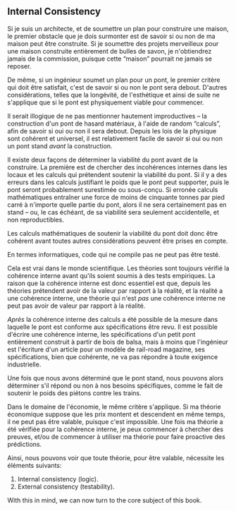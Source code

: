## Internal Consistency

Si je suis un architecte, et de soumettre un plan pour construire une maison, le premier obstacle que je dois surmonter est de savoir si ou non de ma maison peut être construite. Si je soumettre des projets merveilleux pour une maison construite entièrement de bulles de savon, je n'obtiendrez jamais de la commission, puisque cette “maison” pourrait ne jamais se reposer.

De même, si un ingénieur soumet un plan pour un pont, le premier critère qui doit être satisfait, c'est de savoir si ou non le pont sera debout. D'autres considérations, telles que la longévité, de l'esthétique et ainsi de suite ne s'applique que si le pont est physiquement viable pour commencer.

Il serait illogique de ne pas mentionner hautement improductives – la construction d'un pont de hasard matériaux, à l'aide de random “calculs”, afin de savoir si oui ou non il sera debout. Depuis les lois de la physique sont cohérent et universel, il est relativement facile de savoir si oui ou non un pont stand *avant* la construction.

Il existe deux façons de déterminer la viabilité du pont avant de la construire. La première est de chercher des incohérences internes dans les locaux et les calculs qui prétendent soutenir la viabilité du pont. Si il y a des erreurs dans les calculs justifiant le poids que le pont peut supporter, puis le pont seront probablement surestimée ou sous-conçu. Si erronée calculs mathématiques entraîner une force de moins de cinquante tonnes par pied carré à n'importe quelle partie du pont, alors il ne sera certainement pas en stand – ou, le cas échéant, de sa viabilité sera seulement accidentelle, et non reproductibles.

Les calculs mathématiques de soutenir la viabilité du pont doit donc être cohérent avant toutes autres considérations peuvent être prises en compte.

En termes informatiques, code qui ne compile pas ne peut pas être testé.

Cela est vrai dans le monde scientifique. Les théories sont toujours vérifié la cohérence interne avant qu'ils soient soumis à des tests empiriques. La raison que la cohérence interne est donc essentiel est que, depuis les théories prétendent avoir de la valeur par rapport à la réalité, et la réalité a une cohérence interne, une théorie qui n'est *pas* une cohérence interne ne peut pas avoir de valeur par rapport à la réalité.

*Après* la cohérence interne des calculs a été possible de la mesure dans laquelle le pont est conforme aux spécifications être revu. Il est possible d'écrire une cohérence interne, les spécifications d'un petit pont entièrement construit à partir de bois de balsa, mais à moins que l'ingénieur est l'écriture d'un article pour un modèle de rail-road magazine, ses spécifications, bien que cohérente, ne va pas répondre à toute exigence industrielle.

Une fois que nous avons déterminé que le pont stand, nous pouvons alors déterminer s'il répond ou non à nos besoins spécifiques, comme le fait de soutenir le poids des piétons contre les trains.

Dans le domaine de l'économie, le même critère s'applique. Si ma théorie économique suppose que les prix montent et descendent en même temps, il ne peut pas être valable, puisque c'est impossible. Une fois ma théorie a été vérifiée pour la cohérence interne, je peux commencer à chercher des preuves, et/ou de commencer à utiliser ma théorie pour faire proactive des prédictions.

Ainsi, nous pouvons voir que toute théorie, pour être valable, nécessite les éléments suivants:

1. Internal consistency (logic).
2. External consistency (testability).

With this in mind, we can now turn to the core subject of this book.
